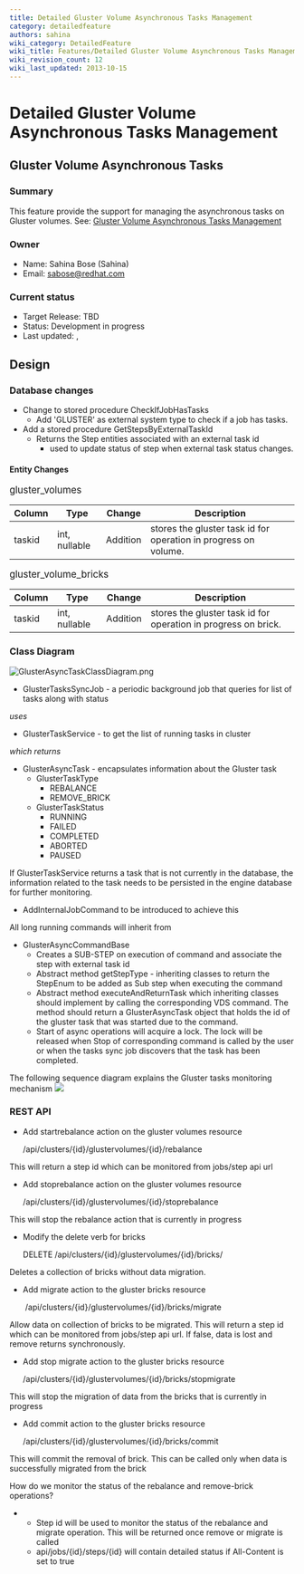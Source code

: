 ```yaml
---
title: Detailed Gluster Volume Asynchronous Tasks Management
category: detailedfeature
authors: sahina
wiki_category: DetailedFeature
wiki_title: Features/Detailed Gluster Volume Asynchronous Tasks Management
wiki_revision_count: 12
wiki_last_updated: 2013-10-15
---
```


# Detailed Gluster Volume Asynchronous Tasks Management

## Gluster Volume Asynchronous Tasks

### Summary

This feature provide the support for managing the asynchronous tasks on Gluster volumes. See: [Gluster Volume Asynchronous Tasks Management](/develop/release-management/features/gluster/gluster-volume-asynchronous-tasks-management/)

### Owner

*   Name: Sahina Bose (Sahina)
*   Email: <sabose@redhat.com>

### Current status

*   Target Release: TBD
*   Status: Development in progress
*   Last updated: ,

## Design

### Database changes

*   Change to stored procedure CheckIfJobHasTasks
    -   Add 'GLUSTER' as external system type to check if a job has tasks.
*   Add a stored procedure GetStepsByExternalTaskId
    -   Returns the Step entities associated with an external task id
        -   used to update status of step when external task status changes.

#### Entity Changes

<big>gluster_volumes</big>

| Column | Type          | Change   | Description                                                     |
|--------|---------------|----------|-----------------------------------------------------------------|
| taskid | int, nullable | Addition | stores the gluster task id for operation in progress on volume. |

<big>gluster_volume_bricks</big>

| Column | Type          | Change   | Description                                                    |
|--------|---------------|----------|----------------------------------------------------------------|
| taskid | int, nullable | Addition | stores the gluster task id for operation in progress on brick. |

### Class Diagram

![](/images/wiki/GlusterAsyncTaskClassDiagram.png "GlusterAsyncTaskClassDiagram.png")

*   GlusterTasksSyncJob - a periodic background job that queries for list of tasks along with status

*uses*

*   GlusterTaskService - to get the list of running tasks in cluster

*which returns*

*   GlusterAsyncTask - encapsulates information about the Gluster task
    -   GlusterTaskType
        -   REBALANCE
        -   REMOVE_BRICK
    -   GlusterTaskStatus
        -   RUNNING
        -   FAILED
        -   COMPLETED
        -   ABORTED
        -   PAUSED

If GlusterTaskService returns a task that is not currently in the database, the information related to the task needs to be persisted in the engine database for further monitoring.

*   AddInternalJobCommand to be introduced to achieve this

All long running commands will inherit from

*   GlusterAsyncCommandBase
    -   Creates a SUB-STEP on execution of command and associate the step with external task id
    -   Abstract method getStepType - inheriting classes to return the StepEnum to be added as Sub step when executing the command
    -   Abstract method executeAndReturnTask which inheriting classes should implement by calling the corresponding VDS command. The method should return a GlusterAsyncTask object that holds the id of the gluster task that was started due to the command.
    -   Start of async operations will acquire a lock. The lock will be released when Stop of corresponding command is called by the user or when the tasks sync job discovers that the task has been completed.

The following sequence diagram explains the Gluster tasks monitoring mechanism ![](/images/wiki/GlusterTasksSeqDiagram.png)

### REST API

*   Add startrebalance action on the gluster volumes resource

      /api/clusters/{id}/glustervolumes/{id}/rebalance

This will return a step id which can be monitored from jobs/step api url

*   Add stoprebalance action on the gluster volumes resource

      /api/clusters/{id}/glustervolumes/{id}/stoprebalance

This will stop the rebalance action that is currently in progress

*   Modify the delete verb for bricks

      DELETE /api/clusters/{id}/glustervolumes/{id}/bricks/

Deletes a collection of bricks without data migration.

*   Add migrate action to the gluster bricks resource

       /api/clusters/{id}/glustervolumes/{id}/bricks/migrate

Allow data on collection of bricks to be migrated. This will return a step id which can be monitored from jobs/step api url. If false, data is lost and remove returns synchronously.

*   Add stop migrate action to the gluster bricks resource

      /api/clusters/{id}/glustervolumes/{id}/bricks/stopmigrate

This will stop the migration of data from the bricks that is currently in progress

*   Add commit action to the gluster bricks resource

      /api/clusters/{id}/glustervolumes/{id}/bricks/commit

This will commit the removal of brick. This can be called only when data is successfully migrated from the brick

How do we monitor the status of the rebalance and remove-brick operations?

*   -   Step id will be used to monitor the status of the rebalance and migrate operation. This will be returned once remove or migrate is called
    -   api/jobs/{id}/steps/{id} will contain detailed status if All-Content is set to true

